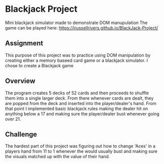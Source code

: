 # Blackjack Project
Mini blackjack simulator made to demonstrate DOM manupulation
The game can be played here: https://jrussellrivers.github.io/BlackJack-Project/

## Assignment 
This purpose of this project was to practice using DOM manipulation by creating either a memory baseed card game or a blackjack simulator. I chose to create a Blackjack game

## Overview
The program creates 5 decks of 52 cards and then proceeds to shuffle them into a single larger deck. From there whenever cards are dealt, they are popped from the deck and inserted into the player/dealer's hand. From that point I implemented basic blackjack rules making the dealer hit on anything below a 17 and making sure the player/dealer bust whenever going over 21.

## Challenge
The hardest part of this project was figuring out how to change 'Aces' in a players hand from 11 to 1 whenever the would usually bust and making sure the visuals matched up with the value of their hand.
